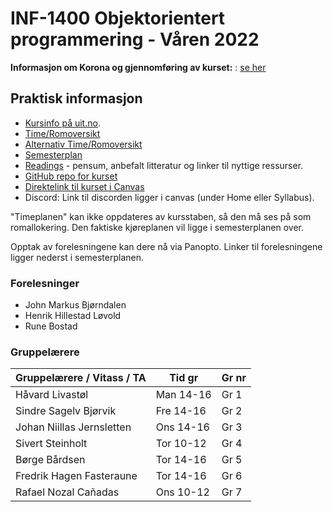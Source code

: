 INF-1400 Objektorientert programmering - Våren 2022
================================

**Informasjon om Korona og gjennomføring av kurset:** : [se her](korona.md)


Praktisk informasjon
--------------

* [Kursinfo på uit.no](http://uit.no/studiekatalog/emner/2022/var/inf-1400-1). 
* [Time/Romoversikt](http://timeplan.uit.no/emne_timeplan.php?sem=22v&module[]=INF-1400-1)
* [Alternativ Time/Romoversikt](https://tp.uio.no/uit/timeplan/timeplan.php?type=course&id[]=INF-1400%2C1&sort=week)
* [Semesterplan](semesterplan.md)
* [Readings](readings.md) - pensum, anbefalt litteratur og linker til nyttige ressurser.
* [GitHub repo for kurset](https://github.com/uit-inf-1400-2022/uit-inf-1400-2022.github.io) 
* [Direktelink til kurset i Canvas](https://uit.instructure.com/courses/24906)
* Discord: Link til discorden ligger i canvas (under Home eller Syllabus). 

"Timeplanen" kan ikke oppdateres av kursstaben, så den må ses på som romallokering. Den faktiske kjøreplanen vil ligge i semesterplanen over.

Opptak av forelesningene kan dere nå via Panopto. Linker til forelesningene ligger nederst i semesterplanen.


### Forelesninger
- John Markus Bjørndalen
- Henrik Hillestad Løvold
- Rune Bostad

### Gruppelærere

| Gruppelærere / Vitass / TA | Tid gr    | Gr nr |
|----------------------------|-----------|-------|
| Håvard Livastøl            | Man 14-16 | Gr 1  |
| Sindre Sagelv Bjørvik      | Fre 14-16 | Gr 2  |
| Johan Niillas Jernsletten  | Ons 14-16 | Gr 3  |
| Sivert Steinholt           | Tor 10-12 | Gr 4  |
| Børge Bårdsen              | Tor 14-16 | Gr 5  |
| Fredrik Hagen Fasteraune   | Tor 14-16 | Gr 6  |
| Rafael Nozal Cañadas       | Ons 10-12 | Gr 7  |

